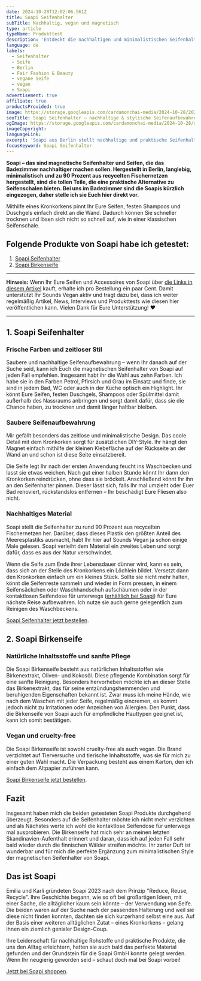 ```yaml
---
date: 2024-10-28T12:02:06.561Z
title: Soapi Seifenhalter
subTitle: Nachhaltig, vegan und magnetisch
type: article
typeName: Produkttest
description: 'Entdeckt die nachhaltigen und minimalistischen Seifenhalter von Soapi, hergestellt aus recycelten Fischernetzen in Berlin. Praktisch, stylisch und vegan – ideal für umweltbewusste Badezimmer.'
language: de
labels:
  - Seifenhalter
  - Seife
  - Berlin
  - Fair Fashion & Beauty
  - vegane Seife
  - vegan
  - Soapi
advertisement: true
affiliate: true
productsProvided: true
image: https://storage.googleapis.com/cardamonchai-media/2024-10-28/2024-10-28-soapi-soundsvegan-com-07-jpg-imagine-e8e8e8_b1c2c6_1024_768/640.webp
seoTitle: Soapi Seifenhalter – nachhaltige & stylische Seifenaufbewahrung aus Berlin
ogImage: https://storage.googleapis.com/cardamonchai-media/2024-10-28/soapi-seifenhalter-soundsvegan-com-jpg-imagine-f8f8f8_9fb8ae_1200_628/640.webp
imageCopyright:
languageLink:
excerpt: 'Soapi aus Berlin stellt nachhaltige und praktische Seifenhalter aus recycelten Fischernetzen her. Die vegane und natürliche Seife bekommt Ihr im Shop auf Wunsch gleich mit dazu. Ich habe die Produkte des grünen Start-ups getestet und stelle sie Euch heute vor. Lest am besten direkt hier weiter, um alle Details zu erfahren!'
focusKeyword: Soapi Seifenhalter
---
```


**Soapi – das sind magnetische Seifenhalter und Seifen, die das Badezimmer nachhaltiger machen sollen. Hergestellt in Berlin, langlebig, minimalistisch und zu 90 Prozent aus recycelten Fischernetzen hergestellt, sind die tollen Teile, die eine praktische Alternative zu Seifenschalen bieten. Bei uns im Badezimmer sind die Soapis kürzlich eingezogen, daher stelle ich sie Euch hier direkt vor.**

Mithilfe eines Kronkorkens pinnt Ihr Eure Seifen, festen Shampoos und Duschgels einfach direkt an die Wand. Dadurch können Sie schneller trocknen und lösen sich nicht so schnell auf, wie in einer klassischen Seifenschale.

## Folgende Produkte von Soapi habe ich getestet:

1. [Soapi Seifenhalter](#Soapi-seifenhalter)
2. [Soapi Birkenseife](#Soapi-birkenseife)

---

**Hinweis:** Wenn Ihr Eure Seifen und Accessoires von Soapi über [die Links in diesem Artikel](https://t.adcell.com/p/click?promoId=381170&slotId=80259&param0=https%3A%2F%2Fwww.theSoapi.com%2F) kauft, erhalte ich pro Bestellung ein paar Cent. Damit unterstützt Ihr Sounds Vegan aktiv und tragt dazu bei, dass ich weiter regelmäßig Artikel, News, Interviews und Produkttests wie diesen hier veröffentlichen kann. Vielen Dank für Eure Unterstützung! ♥️

---

<Gallery name="soapi-seifenhalter-1" />

<div id="Soapi-seifenhalter"></div>

## 1. Soapi Seifenhalter

### Frische Farben und zeitloser Stil

Saubere und nachhaltige Seifenaufbewahrung – wenn Ihr danach auf der Suche seid, kann ich Euch die magnetischen Seifenhalter von Soapi auf jeden Fall empfehlen. Insgesamt habt ihr die Wahl aus zehn Farben. Ich habe sie in den Farben Petrol, Pfirsich und Grau im Einsatz und finde, sie sind in jedem Bad, WC oder auch in der Küche optisch ein Highlight. Ihr könnt Eure Seifen, festen Duschgels, Shampoos oder Spülmittel damit außerhalb des Nassraums anbringen und sorgt damit dafür, dass sie die Chance haben, zu trocknen und damit länger haltbar bleiben.

### Saubere Seifenaufbewahrung

Mir gefällt besonders das zeitlose und minimalistische Design. Das coole Detail mit dem Kronkorken sorgt für zusätzlichen DIY-Style. Ihr hängt den Magnet einfach mithilfe der kleinen Klebefläche auf der Rückseite an der Wand an und schon ist diese Seite einsatzbereit.

Die Seife legt Ihr nach der ersten Anwendung feucht ins Waschbecken und lasst sie etwas weichen. Nach gut einer halben Stunde könnt Ihr dann den Kronkorken reindrücken, ohne dass sie bröckelt. Anschließend könnt Ihr ihn an den Seifenhalter pinnen. Dieser lässt sich, falls Ihr mal umzieht oder Euer Bad renoviert, rückstandslos entfernen – Ihr beschädigt Eure Fliesen also nicht.

### Nachhaltiges Material

Soapi stellt die Seifenhalter zu rund 90 Prozent aus recycelten Fischernetzen her. Darüber, dass dieses Plastik den größten Anteil des Meeresplastiks ausmacht, habt Ihr hier auf Sounds Vegan ja schon einige Male gelesen. Soapi verleiht dem Material ein zweites Leben und sorgt dafür, dass es aus der Natur verschwindet.

Wenn die Seife zum Ende ihrer Lebensdauer dünner wird, kann es sein, dass sich an der Stelle des Kronkorkens ein Löchlein bildet. Versetzt dann den Kronkorken einfach um ein kleines Stück. Sollte sie nicht mehr halten, könnt die Seifenreste sammeln und wieder in Form pressen, in einem Seifensäckchen oder Waschhandschuh aufschäumen oder in der kontaktlosen Seifendose für unterwegs ([erhältlich bei Soapi](https://t.adcell.com/p/click?promoId=381170&slotId=80259&param0=https%3A%2F%2Fwww.theSoapi.com%2Fproducts%2FSoapi-kontaktlose-reisedose)) für Eure nächste Reise aufbewahren. Ich nutze sie auch gerne gelegentlich zum Reinigen des Waschbeckens.

<div id="Soapi-birkenseife"></div>

[Soapi Seifenhalter jetzt bestellen](https://www.theSoapi.com/collections/Soapi-magnetischer-seifenhalter).

## 2. Soapi Birkenseife

### Natürliche Inhaltsstoffe und sanfte Pflege

Die Soapi Birkenseife besteht aus natürlichen Inhaltsstoffen wie Birkenextrakt, Oliven- und Kokosöl. Diese pflegende Kombination sorgt für eine sanfte Reinigung. Besonders hervorheben möchte ich an dieser Stelle das Birkenextrakt, das für seine entzündungshemmenden und beruhigenden Eigenschaften bekannt ist. Zwar muss ich meine Hände, wie nach dem Waschen mit jeder Seife, regelmäßig eincremen, es kommt jedoch nicht zu Irritationen oder Anzeichen von Allergien. Den Punkt, dass die Birkenseife von Soapi auch für empfindliche Hauttypen geeignet ist, kann ich somit bestätigen.

### Vegan und cruelty-free

Die Soapi Birkenseife ist sowohl cruelty-free als auch vegan. Die Brand verzichtet auf Tierversuche und tierische Inhaltsstoffe, was sie für mich zu einer guten Wahl macht. Die Verpackung besteht aus einem Karton, den ich einfach dem Altpapier zuführen kann.

[Soapi Birkenseife jetzt bestellen](https://t.adcell.com/p/click?promoId=381170&slotId=80259&param0=https%3A%2F%2Fwww.theSoapi.com%2Fproducts%2FSoapi-birkenseife).

## Fazit

Insgesamt haben mich die beiden getesteten Soapi Produkte durchgehend überzeugt. Besonders auf die Seifenhalter möchte ich nicht mehr verzichten und als Nächstes werte ich wohl die kontaktlose Seifendose für unterwegs mal ausprobieren. Die Birkenseife hat mich sehr an meinen letzten Skandinavien-Aufenthalt erinnert und daran, dass ich auf jeden Fall sehr bald wieder durch die finnischen Wälder streifen möchte. Ihr zarter Duft ist wunderbar und für mich die perfekte Ergänzung zum minimalistischen Style der magnetischen Seifenhalter von Soapi.

## Das ist Soapi

Emilia und Karli gründeten Soapi 2023 nach dem Prinzip "Reduce, Reuse, Recycle". Ihre Geschichte begann, wie so oft bei großartigen Ideen, mit einer Sache, die alltäglicher kaum sein könnte – der Verwendung von Seife. Die beiden waren auf der Suche nach der passenden Halterung und weil sie diese nicht finden konnten, dachten sie sich kurzerhand selbst eine aus. Auf der Basis einer weiteren alltäglichen Zutat – eines Kronkorkens – gelang ihnen ein ziemlich genialer Design-Coup.

Ihre Leidenschaft für nachhaltige Rohstoffe und praktische Produkte, die uns den Alltag erleichtern, hatten sie auch bald das perfekte Material gefunden und der Grundstein für die Soapi GmbH konnte gelegt werden. Wenn Ihr neugierig geworden seid – schaut doch mal bei Soapi vorbei!

[Jetzt bei Soapi shoppen](https://t.adcell.com/p/click?promoId=381170&slotId=80259&param0=https%3A%2F%2Fwww.theSoapi.com%2F).

<Gallery name="soapi-seifenhalter-2" />
